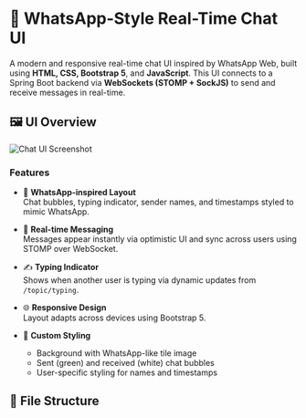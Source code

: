 # 💬 WhatsApp-Style Real-Time Chat UI

A modern and responsive real-time chat UI inspired by WhatsApp Web, built using **HTML, CSS, Bootstrap 5**, and **JavaScript**. This UI connects to a Spring Boot backend via **WebSockets (STOMP + SockJS)** to send and receive messages in real-time.

## 🖼️ UI Overview

![Chat UI Screenshot](screenshot.png) <!-- Replace with an actual image if available -->

### Features

- 📱 **WhatsApp-inspired Layout**  
  Chat bubbles, typing indicator, sender names, and timestamps styled to mimic WhatsApp.

- 🚀 **Real-time Messaging**  
  Messages appear instantly via optimistic UI and sync across users using STOMP over WebSocket.

- ✍️ **Typing Indicator**  
  Shows when another user is typing via dynamic updates from `/topic/typing`.

- 🌐 **Responsive Design**  
  Layout adapts across devices using Bootstrap 5.

- 🎨 **Custom Styling**  
  - Background with WhatsApp-like tile image  
  - Sent (green) and received (white) chat bubbles  
  - User-specific styling for names and timestamps

## 📂 File Structure

